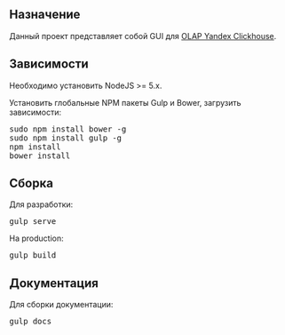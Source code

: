 ## Назначение
Данный проект представляет собой GUI для [OLAP Yandex Clickhouse](https://github.com/yandex/ClickHouse).

## Зависимости
Необходимо установить NodeJS >= 5.x.

Установить глобальные NPM пакеты Gulp и Bower, загрузить зависимости:
<pre>
sudo npm install bower -g
sudo npm install gulp -g
npm install
bower install
</pre>

## Сборка
Для разработки:
<pre>
gulp serve
</pre>
На production:
<pre>
gulp build
</pre>

## Документация
Для сборки документации:
<pre>
gulp docs
</pre>
